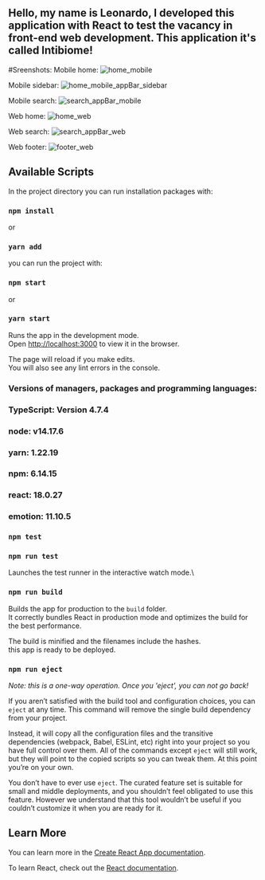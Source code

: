 
## Hello, my name is Leonardo, I developed this application with React to test the vacancy in front-end web development. This application it's called Intibiome!

#Sreenshots: 
Mobile home:
![home_mobile](https://user-images.githubusercontent.com/62729623/215994455-c6092db4-6b19-4615-9015-777429aaff31.png)

Mobile sidebar:
![home_mobile_appBar_sidebar](https://user-images.githubusercontent.com/62729623/215994518-eb5152ff-ea47-4ce6-9807-1107907faf28.png)

Mobile search:
![search_appBar_mobile](https://user-images.githubusercontent.com/62729623/215994685-638fbe96-0805-491b-9601-ae08d0cf7d3b.png)

Web home:
![home_web](https://user-images.githubusercontent.com/62729623/215994745-e5e82ecd-10d8-4e4c-ad4f-60814a466146.png)

Web search:
![search_appBar_web](https://user-images.githubusercontent.com/62729623/215994902-a1517ea2-2b70-44eb-8ed5-8b1fef253df9.png)

Web footer:
![footer_web](https://user-images.githubusercontent.com/62729623/215994961-5fb1b48a-51a4-403c-9920-0837f01a1691.png)

## Available Scripts

In the project directory you can run installation packages with:

### `npm install`
or
### `yarn add`

you can run the project with:

### `npm start`
or
### `yarn start`

Runs the app in the development mode.\
Open [http://localhost:3000](http://localhost:3000) to view it in the browser.

The page will reload if you make edits.\
You will also see any lint errors in the console.

### Versions of managers, packages and programming languages:
### TypeScript: Version 4.7.4
### node: v14.17.6
### yarn: 1.22.19
### npm: 6.14.15
### react: 18.0.27
### emotion: 11.10.5

### `npm test`
### `npm run test`

Launches the test runner in the interactive watch mode.\

### `npm run build`

Builds the app for production to the `build` folder.\
It correctly bundles React in production mode and optimizes the build for the best performance.

The build is minified and the filenames include the hashes.\
this app is ready to be deployed.

### `npm run eject`

*Note: this is a one-way operation. Once you 'eject', you can not go back!*

If you aren’t satisfied with the build tool and configuration choices, you can `eject` at any time. This command will remove the single build dependency from your project.

Instead, it will copy all the configuration files and the transitive dependencies (webpack, Babel, ESLint, etc) right into your project so you have full control over them. All of the commands except `eject` will still work, but they will point to the copied scripts so you can tweak them. At this point you’re on your own.

You don’t have to ever use `eject`. The curated feature set is suitable for small and middle deployments, and you shouldn’t feel obligated to use this feature. However we understand that this tool wouldn’t be useful if you couldn’t customize it when you are ready for it.

## Learn More

You can learn more in the [Create React App documentation](https://facebook.github.io/create-react-app/docs/getting-started).

To learn React, check out the [React documentation](https://reactjs.org/).
